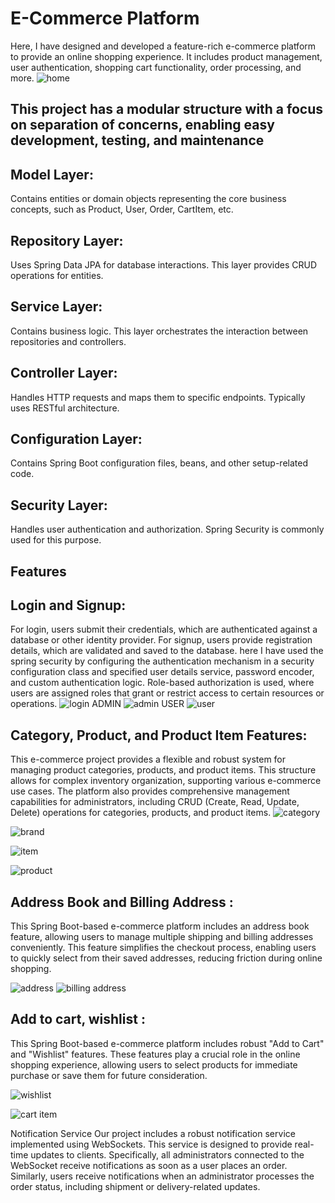 

# E-Commerce Platform

Here, I have designed and developed a feature-rich e-commerce platform to provide an online shopping experience. 
It includes product management, user authentication, shopping cart functionality, order processing, and more.
![home](https://github.com/Sampritakoley/EcommerceProject-SpringBoot--Java/assets/109060246/fd8d8e65-1467-4fcb-9736-a0b8df476dc4)
## This project has  a modular structure with a focus on separation of concerns, enabling easy development, testing, and maintenance

## Model Layer: 
Contains entities or domain objects representing the core business concepts, such as Product, User, Order, CartItem, etc.
## Repository Layer:
Uses Spring Data JPA for database interactions. This layer provides CRUD operations for entities.
## Service Layer: 
Contains business logic. This layer orchestrates the interaction between repositories and controllers.
## Controller Layer:
Handles HTTP requests and maps them to specific endpoints. Typically uses RESTful architecture.
## Configuration Layer:
Contains Spring Boot configuration files, beans, and other setup-related code.
## Security Layer: 
Handles user authentication and authorization. Spring Security is commonly used for this purpose.

## Features

## Login and Signup: 
For login, users submit their credentials, which are authenticated against a database or other identity provider.
For signup, users provide registration details, which are validated and saved to the database. here I have used the 
spring security by configuring the authentication mechanism in a security configuration class and specified
user details service, password encoder, and custom authentication logic.
Role-based authorization is used, where users are assigned roles that grant or restrict access to certain resources or operations. 
![login](https://github.com/Sampritakoley/EcommerceProject-SpringBoot--Java/assets/109060246/cb0d9483-1b0b-44fe-a6ed-724e1de5d6b7)
 ADMIN ![admin](https://github.com/Sampritakoley/EcommerceProject-SpringBoot--Java/assets/109060246/73b5bcce-955f-4321-9494-aea190482eb6) USER ![user](https://github.com/Sampritakoley/EcommerceProject-SpringBoot--Java/assets/109060246/0eca6854-4ab8-4f86-ab0d-29682fccd50a)
 
 ## Category, Product, and Product Item Features:
 This e-commerce project provides a flexible and robust system for managing product categories, products, and product items. 
 This structure allows for complex inventory organization, supporting various e-commerce use cases. The platform also provides 
 comprehensive management capabilities for administrators, including CRUD (Create, Read, Update, Delete) operations for categories, products, and product items.
![category](https://github.com/Sampritakoley/EcommerceProject-SpringBoot--Java/assets/109060246/a67cd73d-23f9-41f3-8421-b178ff9a372a)

![brand](https://github.com/Sampritakoley/EcommerceProject-SpringBoot--Java/assets/109060246/66f1587c-a94b-40b9-92b2-b02c139ae948)

![item](https://github.com/Sampritakoley/EcommerceProject-SpringBoot--Java/assets/109060246/bedc0f92-a504-41e5-bf23-4a99793276cb)

![product](https://github.com/Sampritakoley/EcommerceProject-SpringBoot--Java/assets/109060246/10e3042f-8935-463e-b3d5-d03ac13fba3c)


## Address Book and Billing Address : 
This Spring Boot-based e-commerce platform includes an address book feature, allowing users to manage multiple shipping and billing addresses conveniently.
This feature simplifies the checkout process, enabling users to quickly select from their saved addresses, reducing friction during online shopping.

![address](https://github.com/Sampritakoley/EcommerceProject-SpringBoot--Java/assets/109060246/1c30d8b4-be7e-4b9a-acbe-fff40b3b07b9)
![billing address](https://github.com/Sampritakoley/EcommerceProject-SpringBoot--Java/assets/109060246/9fbf8a88-876f-44c1-b93e-8f17c9e6c201)


## Add to cart, wishlist :
This Spring Boot-based e-commerce platform includes robust "Add to Cart" and "Wishlist" features. These features play a crucial role in the
online shopping experience, allowing users to select products for immediate purchase or save them for future consideration.

![wishlist](https://github.com/Sampritakoley/EcommerceProject-SpringBoot--Java/assets/109060246/79a32f6e-3d5a-4732-a784-ecdb3bf19008)

![cart item](https://github.com/Sampritakoley/EcommerceProject-SpringBoot--Java/assets/109060246/96f3b57f-ef09-49bd-a8bc-b64f50530c02)

Notification Service
Our project includes a robust notification service implemented using WebSockets. This service is designed to provide real-time updates to clients. Specifically, all administrators connected to the WebSocket receive notifications as soon as a user places an order. Similarly, users receive notifications when an administrator processes the order status, including shipment or delivery-related updates.

